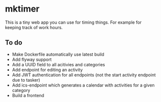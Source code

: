 # mktimer

This is a tiny web app you can use for timing things. For example for keeping
track of work hours.

## To do

-   Make Dockerfile automatically use latest build
-   Add flyway support
-   Add a UUID field to all acitivies and categories
-   Add endpoint for editing an activity
-   Add JWT authentication for all endpoints (not the start activity endpoint due
    to tasker)
-   Add ics-endpoint which generates a calendar with activities for a given
    category
-   Build a frontend
